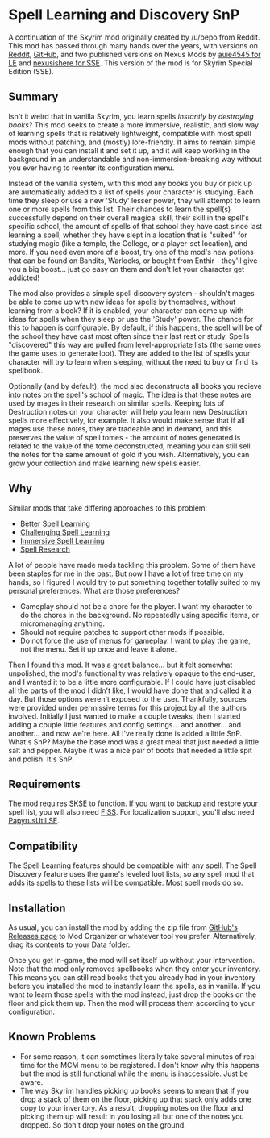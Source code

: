 Spell Learning and Discovery SnP
=========================

A continuation of the Skyrim mod originally created by /u/bepo from Reddit. This mod has passed through many hands over the years, with versions on [Reddit](https://www.reddit.com/r/skyrimmods/comments/58lovp/please_adopt_my_mod_spell_learning/), [GitHub](https://github.com/ttrebuchon/Skyrim_Spell_Learning), and two published versions on Nexus Mods by [auie4545 for LE](https://www.nexusmods.com/skyrim/mods/87495) and [nexusishere for SSE](https://www.nexusmods.com/skyrimspecialedition/mods/17446). This version of the mod is for Skyrim Special Edition (SSE).

Summary
-------

Isn't it weird that in vanilla Skyrim, you learn spells *instantly* by *destroying books*? This mod seeks to create a more immersive, realistic, and slow way of learning spells that is relatively lightweight, compatible with most spell mods without patching, and (mostly) lore-friendly. It aims to remain simple enough that you can install it and set it up, and it will keep working in the background in an understandable and non-immersion-breaking way without you ever having to reenter its configuration menu.

Instead of the vanilla system, with this mod any books you buy or pick up are automatically added to a list of spells your character is studying. Each time they sleep or use a new 'Study' lesser power, they will attempt to learn one or more spells from this list. Their chances to learn the spell(s) successfully depend on their overall magical skill, their skill in the spell's specific school, the amount of spells of that school they have cast since last learning a spell, whether they have slept in a location that is "suited" for studying magic (like a temple, the College, or a player-set location), and more. If you need even more of a boost, try one of the mod's new potions that can be found on Bandits, Warlocks, or bought from Enthir - they'll give you a big boost... just go easy on them and don't let your character get addicted!

The mod also provides a simple spell discovery system - shouldn't mages be able to come up with new ideas for spells by themselves, without learning from a book? If it is enabled, your character can come up with ideas for spells when they sleep or use the 'Study' power. The chance for this to happen is configurable. By default, if this happens, the spell will be of the school they have cast most often since their last rest or study. Spells "discovered" this way are pulled from level-appropriate lists (the same ones the game uses to generate loot). They are added to the list of spells your character will try to learn when sleeping, without the need to buy or find its spellbook.

Optionally (and by default), the mod also deconstructs all books you recieve into notes on the spell's school of magic. The idea is that these notes are used by mages in their research on similar spells. Keeping lots of Destruction notes on your character will help you learn new Destruction spells more effectively, for example. It also would make sense that if all mages use these notes, they are tradeable and in demand, and this preserves the value of spell tomes - the amount of notes generated is related to the value of the tome deconstructed, meaning you can still sell the notes for the same amount of gold if you wish. Alternatively, you can grow your collection and make learning new spells easier.

Why
-------------

Similar mods that take differing approaches to this problem:

* [Better Spell Learning](https://www.nexusmods.com/skyrimspecialedition/mods/4924)
* [Challenging Spell Learning](https://www.nexusmods.com/skyrimspecialedition/mods/20521)
* [Immersive Spell Learning](https://www.nexusmods.com/skyrimspecialedition/mods/33375)
* [Spell Research](https://www.nexusmods.com/skyrimspecialedition/mods/20983)

A lot of people have made mods tackling this problem. Some of them have been staples for me in the past. But now I have a lot of free time on my hands, so I figured I would try to put something together totally suited to my personal preferences. What are those preferences?

* Gameplay should not be a chore for the player. I want my character to do the chores in the background. No repeatedly using specific items, or micromanaging anything.
* Should not require patches to support other mods if possible.
* Do not force the use of menus for gameplay. I want to play the game, not the menu. Set it up once and leave it alone.

Then I found this mod. It was a great balance... but it felt somewhat unpolished, the mod's functionality was relatively opaque to the end-user, and I wanted it to be a little more configurable. If I could have just disabled all the parts of the mod I didn't like, I would have done that and called it a day. But those options weren't exposed to the user. Thankfully, sources were provided under permissive terms for this project by all the authors involved. Initially I just wanted to make a couple tweaks, then I started adding a couple little features and config settings... and another... and another... and now we're here. All I've really done is added a little SnP. What's SnP? Maybe the base mod was a great meal that just needed a little salt and pepper. Maybe it was a nice pair of boots that needed a little spit and polish. It's SnP.

Requirements
------------

The mod requires [SKSE](https://skse.silverlock.org/) to function. If you want to backup and restore your spell list, you will also need [FISS](https://www.nexusmods.com/skyrimspecialedition/mods/13956). For localization support, you'll also need [PapyrusUtil SE](https://www.nexusmods.com/skyrimspecialedition/mods/13048).

Compatibility
-------------

The Spell Learning features should be compatible with any spell. The Spell Discovery feature uses the game's leveled loot lists, so any spell mod that adds its spells to these lists will be compatible. Most spell mods do so.

Installation
-------------

As usual, you can install the mod by adding the zip file from [GitHub's Releases page](https://github.com/mlim15/Skyrim_Spell_Learning/releases) to Mod Organizer or whatever tool you prefer. Alternatively, drag its contents to your Data folder.

Once you get in-game, the mod will set itself up without your intervention. Note that the mod only removes spellbooks when they enter your inventory. This means you can still read books that you already had in your inventory before you installed the mod to instantly learn the spells, as in vanilla. If you want to learn those spells with the mod instead, just drop the books on the floor and pick them up. Then the mod will process them according to your configuration.

Known Problems
----------

* For some reason, it can sometimes literally take several minutes of real time for the MCM menu to be registered. I don't know why this happens but the mod is still functional while the menu is inaccessible. Just be aware.
* The way Skyrim handles picking up books seems to mean that if you drop a stack of them on the floor, picking up that stack only adds one copy to your inventory. As a result, dropping notes on the floor and picking them up will result in you losing all but one of the notes you dropped. So don't drop your notes on the ground.
